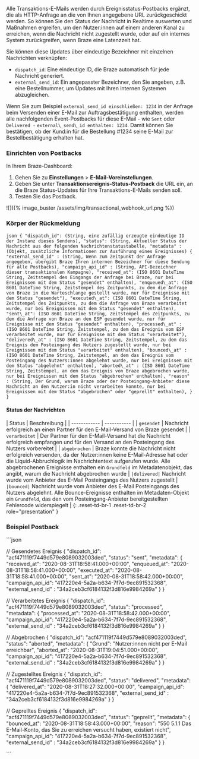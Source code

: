 Alle Transaktions-E-Mails werden durch Ereignisstatus-Postbacks ergänzt, die als HTTP-Anfrage an die von Ihnen angegebene URL zurückgeschickt werden. So können Sie den Status der Nachricht in Realtime auswerten und Maßnahmen ergreifen, um den Nutzer:innen auf einem anderen Kanal zu erreichen, wenn die Nachricht nicht zugestellt wurde, oder auf ein internes System zurückgreifen, wenn Braze eine Latenzzeit hat.

Sie können diese Updates über eindeutige Bezeichner mit einzelnen Nachrichten verknüpfen:

- `dispatch_id`: Eine eindeutige ID, die Braze automatisch für jede Nachricht generiert.
- `external_send_id`: Ein angepasster Bezeichner, den Sie angeben, z.B. eine Bestellnummer, um Updates mit Ihren internen Systemen abzugleichen.

Wenn Sie zum Beispiel `external_send_id einschließen: 1234` in der Anfrage beim Versenden einer E-Mail zur Auftragsbestätigung enthalten, werden alle nachfolgenden Event-Postbacks für diese E-Mail - wie `Sent` oder `Delivered -` `external\_send\_id enthalten: 1234`. Damit können Sie bestätigen, ob der Kund:in für die Bestellung #1234 seine E-Mail zur Bestellbestätigung erhalten hat.

### Einrichten von Postbacks

In Ihrem Braze-Dashboard:

1. Gehen Sie zu **Einstellungen** > **E-Mail-Voreinstellungen**.
2. Geben Sie unter **Transaktionsereignis-Status-Postback** die URL ein, an die Braze Status-Updates für Ihre Transaktions-E-Mails senden soll.
3. Testen Sie das Postback.

\![\]({% image\_buster /assets/img/transactional\_webhook\_url.png %})

### Körper der Rückmeldung

```json { "dispatch_id": (String, eine zufällig erzeugte eindeutige ID der Instanz dieses Sendens), "status": (String, Aktueller Status der Nachricht aus der folgenden Nachrichtenstatustabelle, "metadata" : (Objekt, zusätzliche Informationen zur Ausführung eines Ereignisses) { "external_send_id" : (String, Wenn zum Zeitpunkt der Anfrage angegeben, übergibt Braze Ihren internen Bezeichner für diese Sendung für alle Postbacks), "campaign_api_id" : (String, API-Bezeichner dieser transaktionalen Kampagne), "received_at": (ISO 8601 DateTime String, Zeitstempel des Eingangs der Anfrage bei Braze, nur bei Ereignissen mit dem Status "gesendet" enthalten), "enqueued\_at": (ISO 8601 DateTime String, Zeitstempel des Zeitpunkts, zu dem die Anfrage von Braze in die Warteschlange gestellt wurde, nur für Ereignisse mit dem Status "gesendet"), "executed\_at": (ISO 8601 DateTime String, Zeitstempel des Zeitpunkts, zu dem die Anfrage von Braze verarbeitet wurde, nur bei Ereignissen mit dem Status "gesendet" enthalten), "sent\_at": (ISO 8601 DateTime String, Zeitstempel des Zeitpunkts, zu dem die Anfrage von Braze an den ESP gesendet wurde, nur für Ereignisse mit dem Status "gesendet" enthalten), "processed\_at" : (ISO 8601 DateTime String, Zeitstempel, zu dem das Ereignis vom ESP verarbeitet wurde, nur für Ereignisse mit dem Status "verarbeitet"), "delivered\_at" : (ISO 8601 DateTime String, Zeitstempel, zu dem das Ereignis dem Posteingang des Nutzers zugestellt wurde, nur bei Ereignissen mit dem Status "verarbeitet" enthalten), "bounced\_at" : (ISO 8601 DateTime String, Zeitstempel, an dem das Ereignis vom Posteingang des Nutzers:innen abgelehnt wurde, nur bei Ereignissen mit dem Status "abgelehnt" enthalten), "aborted\_at" : (ISO 8601 DateTime String, Zeitstempel, an dem das Ereignis von Braze abgebrochen wurde, nur bei Ereignissen mit dem Status "abgebrochen" enthalten), "reason" : (String, Der Grund, warum Braze oder der Posteingang-Anbieter diese Nachricht an den Nutzer:in nicht verarbeiten konnte, nur bei Ereignissen mit dem Status "abgebrochen" oder "geprellt" enthalten), } } ```

#### Status der Nachrichten

| Status | Beschreibung | | ------------ | ----------- | | `gesendet` | Nachricht erfolgreich an einen Partner für den E-Mail-Versand von Braze gesendet | | `verarbeitet` | Der Partner für den E-Mail-Versand hat die Nachricht erfolgreich empfangen und für den Versand an den Posteingang des Nutzers vorbereitet | | `abgebrochen` | Braze konnte die Nachricht nicht erfolgreich versenden, da der Nutzer:innen keine E-Mail-Adresse hat oder die Liquid-Abbruchlogik im Nachrichtentext aufgerufen wurde. Alle abgebrochenen Ereignisse enthalten ein `Grundfeld` im Metadatenobjekt, das angibt, warum die Nachricht abgebrochen wurde | `|delivered|` Nachricht wurde vom Anbieter des E-Mail Posteingangs des Nutzers zugestellt | `|bounced|` Nachricht wurde vom Anbieter des E-Mail Posteingangs des Nutzers abgelehnt. Alle Bounce-Ereignisse enthalten im Metadaten-Objekt ein `Grundfeld`, das den vom Posteingang-Anbieter bereitgestellten Fehlercode widerspiegelt | {: .reset-td-br-1 .reset-td-br-2 role="presentation" }

### Beispiel Postback
\`\`\`json

// Gesendetes Ereignis { "dispatch\_id": "acf471119f7449d579e8089032003ded", "status": "sent", "metadata": { "received\_at": "2020-08-31T18:58:41.000+00:00", "enqueued\_at": "2020-08-31T18:58:41.000+00:00", "executed\_at": "2020-08-31T18:58:41.000+00:00", "sent\_at": "2020-08-31T18:58:42.000+00:00", "campaign\_api\_id": "417220e4-5a2a-b634-7f7d-9ec891532368", "external\_send\_id" : "34a2ceb3cf6184132f3d816e9984269a" } }

// Verarbeitetes Ereignis { "dispatch\_id": "acf471119f7449d579e8089032003ded", "status": "processed", "metadata": { "processed\_at": "2020-08-31T18:58:42.000+00:00", "campaign\_api\_id": "417220e4-5a2a-b634-7f7d-9ec891532368", "external\_send\_id" : "34a2ceb3cf6184132f3d816e9984269a" } }

// Abgebrochen { "dispatch\_id": "acf471119f7449d579e8089032003ded", "status": "aborted", "metadata": { "Grund": "Nutzer:innen nicht per E-Mail erreichbar", "aborted\_at": "2020-08-31T19:04:51.000+00:00", "campaign\_api\_id": "417220e4-5a2a-b634-7f7d-9ec891532368", "external\_send\_id" : "34a2ceb3cf6184132f3d816e9984269a" } }

// Zugestelltes Ereignis { "dispatch\_id": "acf471119f7449d579e8089032003ded", "status": "delivered", "metadata": { "delivered\_at": "2020-08-31T18:27:32.000+00:00", "campaign\_api\_id": "417220e4-5a2a-b634-7f7d-9ec891532368", "external\_send\_id" : "34a2ceb3cf6184132f3d816e9984269a" } }

// Geprelltes Ereignis { "dispatch\_id": "acf471119f7449d579e8089032003ded", "status": "geprellt", "metadata": { "bounced\_at": "2020-08-31T18:58:43.000+00:00", "reason": "550 5.1.1 Das E-Mail-Konto, das Sie zu erreichen versucht haben, existiert nicht", "campaign\_api\_id": "417220e4-5a2a-b634-7f7d-9ec891532368", "external\_send\_id" : "34a2ceb3cf6184132f3d816e9984269a" } }

\`\`\`

